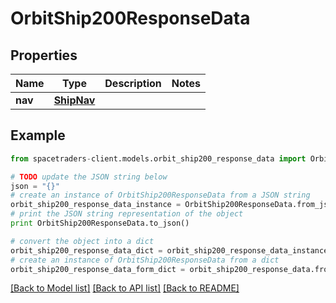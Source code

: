 # OrbitShip200ResponseData


## Properties

Name | Type | Description | Notes
------------ | ------------- | ------------- | -------------
**nav** | [**ShipNav**](ShipNav.md) |  | 

## Example

```python
from spacetraders-client.models.orbit_ship200_response_data import OrbitShip200ResponseData

# TODO update the JSON string below
json = "{}"
# create an instance of OrbitShip200ResponseData from a JSON string
orbit_ship200_response_data_instance = OrbitShip200ResponseData.from_json(json)
# print the JSON string representation of the object
print OrbitShip200ResponseData.to_json()

# convert the object into a dict
orbit_ship200_response_data_dict = orbit_ship200_response_data_instance.to_dict()
# create an instance of OrbitShip200ResponseData from a dict
orbit_ship200_response_data_form_dict = orbit_ship200_response_data.from_dict(orbit_ship200_response_data_dict)
```
[[Back to Model list]](../README.md#documentation-for-models) [[Back to API list]](../README.md#documentation-for-api-endpoints) [[Back to README]](../README.md)


